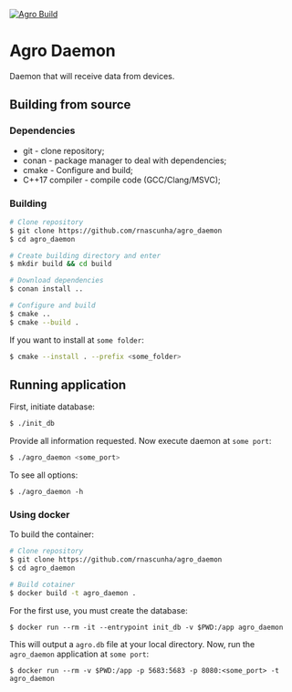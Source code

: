 [![Agro Build](https://github.com/rnascunha/agro_daemon/actions/workflows/main.yml/badge.svg)](https://github.com/rnascunha/agro_daemon/actions/workflows/main.yml)

# Agro Daemon

Daemon that will receive data from devices.

## Building from source

### Dependencies

* git - clone repository;
* conan - package manager to deal with dependencies;
* cmake - Configure and build;
* C++17 compiler - compile code (GCC/Clang/MSVC);

### Building 

```bash
# Clone repository
$ git clone https://github.com/rnascunha/agro_daemon
$ cd agro_daemon

# Create building directory and enter
$ mkdir build && cd build

# Download dependencies
$ conan install ..

# Configure and build
$ cmake ..
$ cmake --build .
```

If you want to install at `some folder`:
```bash
$ cmake --install . --prefix <some_folder>
```

## Running application

First, initiate database:
```bash
$ ./init_db
```

Provide all information requested. Now execute daemon at `some port`:
```bash
$ ./agro_daemon <some_port>
```

To see all options:
```
$ ./agro_daemon -h
```

### Using docker

To build the container:
```bash
# Clone repository
$ git clone https://github.com/rnascunha/agro_daemon
$ cd agro_daemon

# Build cotainer
$ docker build -t agro_daemon .
```

For the first use, you must create the database:
```
$ docker run --rm -it --entrypoint init_db -v $PWD:/app agro_daemon
```

This will output a `agro.db` file at your local directory. Now, run the `agro_daemon` application at `some port`:
```
$ docker run --rm -v $PWD:/app -p 5683:5683 -p 8080:<some_port> -t agro_daemon 
```
